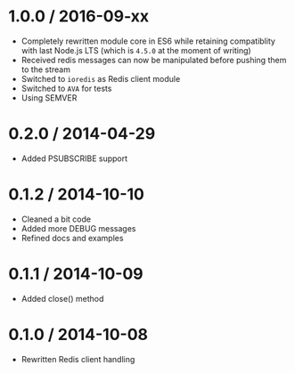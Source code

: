1.0.0 / 2016-09-xx
==================

* Completely rewritten module core in ES6 while retaining compatiblity with last Node.js LTS (which is `4.5.0` at the moment of writing)
* Received redis messages can now be manipulated before pushing them to the stream
* Switched to `ioredis` as Redis client module
* Switched to `AVA` for tests
* Using SEMVER

0.2.0 / 2014-04-29
==================

* Added PSUBSCRIBE support

0.1.2 / 2014-10-10
==================

* Cleaned a bit code
* Added more DEBUG messages
* Refined docs and examples

0.1.1 / 2014-10-09
==================

* Added close() method

0.1.0 / 2014-10-08
==================

* Rewritten Redis client handling